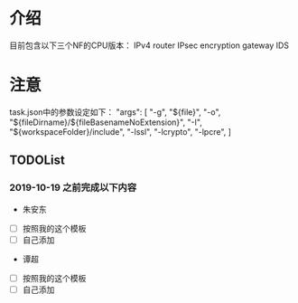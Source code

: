 # 介绍

目前包含以下三个NF的CPU版本：
IPv4 router
IPsec encryption gateway
IDS

# 注意

task.json中的参数设定如下：
            "args": [
                "-g",
                "${file}",
                "-o",
                "${fileDirname}/${fileBasenameNoExtension}",
                "-I",
                "${workspaceFolder}/include",
                "-lssl",
                "-lcrypto",
                "-lpcre",
		]

## **TODOList**

### **2019-10-19 之前完成以下内容**

* 朱安东
- [ ] 按照我的这个模板
- [ ] 自己添加

* 谭超
- [ ] 按照我的这个模板
- [ ] 自己添加
